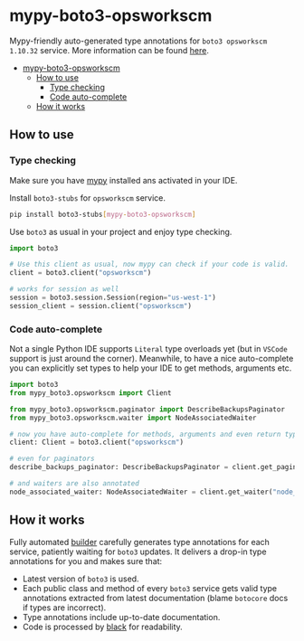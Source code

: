 # mypy-boto3-opsworkscm

Mypy-friendly auto-generated type annotations for `boto3 opsworkscm 1.10.32` service.
More information can be found [here](https://github.com/vemel/mypy_boto3).

- [mypy-boto3-opsworkscm](#mypy-boto3-opsworkscm)
  - [How to use](#how-to-use)
    - [Type checking](#type-checking)
    - [Code auto-complete](#code-auto-complete)
  - [How it works](#how-it-works)

## How to use

### Type checking

Make sure you have [mypy](https://github.com/python/mypy) installed ans activated in your IDE.

Install `boto3-stubs` for `opsworkscm` service.

```bash
pip install boto3-stubs[mypy-boto3-opsworkscm]
```

Use `boto3` as usual in your project and enjoy type checking.

```python
import boto3

# Use this client as usual, now mypy can check if your code is valid.
client = boto3.client("opsworkscm")

# works for session as well
session = boto3.session.Session(region="us-west-1")
session_client = session.client("opsworkscm")

```

### Code auto-complete

Not a single Python IDE supports `Literal` type overloads yet (but in `VSCode` support is just around the corner).
Meanwhile, to have a nice auto-complete you can explicitly set types to help your IDE to get methods, arguments etc.

```python
import boto3
from mypy_boto3.opsworkscm import Client

from mypy_boto3.opsworkscm.paginator import DescribeBackupsPaginator
from mypy_boto3.opsworkscm.waiter import NodeAssociatedWaiter

# now you have auto-complete for methods, arguments and even return types
client: Client = boto3.client("opsworkscm")

# even for paginators
describe_backups_paginator: DescribeBackupsPaginator = client.get_paginator("describe_backups")

# and waiters are also annotated
node_associated_waiter: NodeAssociatedWaiter = client.get_waiter("node_associated")
```

## How it works

Fully automated [builder](https://github.com/vemel/mypy_boto3) carefully generates
type annotations for each service, patiently waiting for `boto3` updates. It delivers
a drop-in type annotations for you and makes sure that:

- Latest version of `boto3` is used.
- Each public class and method of every `boto3` service gets valid type annotations
  extracted from latest documentation (blame `botocore` docs if types are incorrect).
- Type annotations include up-to-date documentation.
- Code is processed by [black](https://github.com/psf/black) for readability.